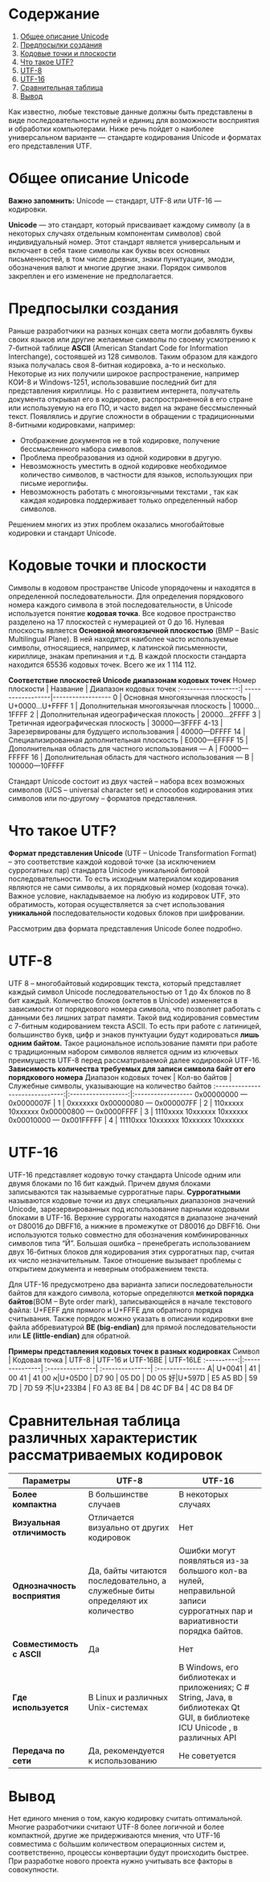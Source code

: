 
# Содержание
1. [Общее описание Unicode](#общее-описание-Unicode)
2. [Предпосылки создания](#предпосылки-создания)
3. [Кодовые точки и плоскости](#кодовые-точки-и-плоскости)
4. [Что такое UTF?](#что-такое-UTF?)
5. [UTF-8](#UTF-8)
6. [UTF-16](#UTF-16)
7. [Сравнительная таблица](#сравнительная-таблица)
8. [Вывод](#вывод)

Как известно, любые текстовые данные должны быть представлены в виде последовательности нулей и единиц для возможности восприятия и обработки компьютерами. Ниже речь пойдет о наиболее универсальном варианте — стандарте кодирования Unicode и форматах его представления UTF.

# Общее описание Unicode
**Важно запомнить:** Unicode — стандарт,  UTF-8 или UTF-16 — кодировки.

**Unicode** — это стандарт, который присваивает каждому символу (а в некоторых случаях отдельным компонентам символов) свой индивидуальный номер.  Этот стандарт является универсальным и включает в себя такие символы как буквы всех основных письменностей, в том числе древних, знаки пунктуации, эмодзи, обозначения валют и многие другие знаки. Порядок символов закреплен и его изменение не предполагается.

# Предпосылки создания
Раньше разработчики на разных концах света  могли добавлять буквы своих языков или другие желаемые символы по своему усмотрению к 7-битной таблице **ASCII** (American Standart Code for Information Interchange), состоявшей из 128 символов. 
Таким образом для каждого языка получалась своя 8-битная кодировка, а-то и несколько. Некоторые из них получили широкое распространение, например КОИ-8 и Windows-1251, использовавшие последний бит для представления кириллицы.
Но с развитием интернета, получатель документа открывал его в кодировке, распространенной в его стране или используемую на его ПО, и часто видел на экране бессмысленный текст. Появлялись и другие сложности в обращении с традиционными 8-битными кодировками, например:
* Отображение документов не в той кодировке, получение бессмысленного набора символов.
* Проблема преобразования из одной кодировки в другую.
* Невозможность уместить в одной кодировке необходимое количество символов, в частности для языков, использующих при письме иероглифы.
* Невозможность работать с многоязычными текстами , так как каждая кодировка поддерживает только определенный набор символов.

Решением многих из этих проблем оказались многобайтовые кодировки и стандарт Unicode.

# Кодовые точки и плоскости
Символы в кодовом пространстве Unicode упорядочены и находятся в определенной последовательности. Для определения порядкового номера каждого символа в этой последовательности, в Unicode используется понятие **кодовая точка**. 
Все кодовое пространство разделено на 17 плоскостей с нумерацией от 0 до 16. Нулевая плоскость является **Основной многоязычной плоскостью** (BMP – Basic Multilingual Plane). В ней находятся наиболее часто используемые символы, относящиеся, например, к латинской письменности, кириллице, знакам препинания и т.д.
В каждой плоскости стандарта находится 65536 кодовых точек. Всего же их 1 114 112. 

**Соответствие плоскостей Unicode диапазонам кодовых точек**
Номер плоскости | Название | Диапазон кодовых точек
:------------------:| ------------------|------------------
0                               | Основная многоязычная плоскость | U+0000…U+​FFFF
1                                | Дополнительная многоязычная плоскость | 10000…​1FFFF
2                               | Дополнительная идеографическая плокость | 20000…2FFFF
3                               | Третичная идеографическая плоскость | 30000—3FFFF
4-13                         | Зарезервированы для будущего использования | 40000—DFFFF
14                             | Специализированная дополнительная плоскость | E0000—EFFFF
15                             | Дополнительная область для частного использования — A | F0000—FFFFF
16                             | Дополнительная область для частного использования — B | 100000—10FFFF

Стандарт Unicode состоит из двух частей – набора всех возможных символов (UCS – universal character set) и способов кодирования этих символов или по-другому – форматов представления.

# Что такое UTF?
**Формат представления Unicode** (UTF – Unicode Transformation Format) – это соответствие каждой кодовой точке (за исключением суррогатных пар) стандарта Unicode уникальной битовой последовательности. То есть исходным материалом кодирования являются не сами символы, а их порядковый номер (кодовая точка). 
Важное условие, накладываемое на любую из кодировок UTF, это обратимость, которая осуществляется за счет использования **уникальной** последовательности кодовых блоков при шифровании. 

Рассмотрим два формата представления Unicode более подробно.

# UTF-8
UTF 8 – многобайтовый кодировщик текста, который представляет каждый символ Unicode последовательностью от 1 до 4х блоков по 8 бит каждый. 
Количество блоков (октетов в Unicode) изменяется в зависимости от порядкового номера символа, что позволяет работать с данными без лишних затрат памяти. Такой вид кодирования совместим с 7-битным кодированием текста ASCII. То есть при работе с латиницей, большинство букв, цифр и знаков пунктуации будут кодироваться **лишь одним байтом.** Такое рациональное использование памяти при работе с традиционным набором символов является одним из ключевых преимуществ UTF-8 перед рассматриваемой далее кодировкой UTF-16.
**Зависимость количества требуемых для записи символа байт от его порядкового номера**
Диапазон кодовых точек | Кол-во байтов | Служебные символы, указывающие на количество байтов
:-------------------------------:|:------------------:|:------------------
0x00000000 — 0x0000007F | 1 | 0xxxxxxx
0x00000080 — 0x000007FF | 2 | 110xxxxx 10xxxxxx
0x00000800 — 0x0000FFFF | 3 | 1110xxxx 10xxxxxx 10xxxxxx
0x00010000 — 0x001FFFFF | 4 | 11110xxx 10xxxxxx 10xxxxxx 10xxxxxx

# UTF-16
UTF-16 представляет кодовую точку стандарта Unicode одним или двумя блоками по 16 бит каждый. Причем двумя блоками записываются так называемые суррогатные пары. 
**Суррогатными** называются кодовые точки из двух специальных диапазонов значений Unicode, зарезервированных под использование парными кодовыми блоками в UTF-16. Верхние суррогаты находятся в диапазоне значений от D80016 до DBFF16, а нижние в промежутке от D80016 до DBFF16. Они используются только совместно для обозначения комбинированных символов типа “Й”.
Большая ошибка – пренебрегать использованием двух 16-битных блоков для кодирования этих суррогатных пар, считая их число незначительным. Такое отношение вызывает проблемы с открытием документа и неверным отображением текста.

Для UTF-16 предусмотрено два варианта записи последовательности байтов для каждого символа, которые определяются **меткой порядка байтов**(BOM – Byte order mark), записывающейся в начале текстового файла: U+FEFF для прямого и U+FFFE для обратного порядка считывания.
Также порядок можно указать в описании кодировки вне файла аббревиатурой **BE (big-endian)** для прямой последовательности или **LE (little-endian)** для обратной.

**Примеры представления кодовых точек в разных кодировках**
Символ | Кодовая точка | UTF-8 | UTF-16 и UTF-16BE | UTF-16LE
:----------:|:---------------| :---------------| :---------------| :---------------
A| U+0041 | 41 | 00 41 | 41 00
א|U+05D0 | D7 90 | 05 D0 | D0 05
好|U+597D | E5 A5 BD | 59 7D | 7D 59
𣎴|U+233B4 | F0 A3 8E B4 | D8 4C DF B4 | 4C D8 B4 DF

# Сравнительная таблица различных характеристик рассматриваемых кодировок
Параметры | UTF-8 | UTF-16
---------------------| --------------------- | ---------------------
**Более компактна** | В большинстве случаев | В некоторых случаях 
**Визуальная отличимость** | Отличается визуально от других кодировок | Нет
**Однозначность восприятия** | Да, байты читаются последовательно, а служебные биты определяют их количество | Ошибки могут появляться из-за большого кол-ва нулей, неправильной записи суррогатных пар и вариативности порядка байтов.
**Совместимость с ASCII** | Да | Нет
**Где используется** | В Linux и различных Unix-системах | В Windows, его библиотеках и приложениях; C # String, Java, в библиотеках Qt GUI, в библиотеке ICU Unicode , в различных API
**Передача по сети** | Да, рекомендуется к использованию | Не советуется

# Вывод
Нет единого мнения о том, какую кодировку считать оптимальной. Многие разработчики считают UTF-8 более логичной и более компактной, другие же придерживаются мнения, что UTF-16 совместима с бо́льшим количеством операционных систем и, соответственно, процессы конвертации будут происходить быстрее. При разработке нового проекта нужно учитывать все факторы в совокупности.
